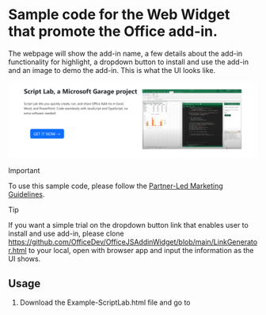 # Sample code for the Web Widget that promote the Office add-in.

The webpage will show the add-in name, a few details about the add-in functionality for highlight, a dropdown button to install and use the add-in and an image to demo the add-in. This is what the UI looks like.

<img alt="DemoUI.png" src="https://github.com/OfficeDev/OfficeJSAddinWidget/blob/main/Example-ScriptLab-UI.png">

> [!IMPORTANT]  
> To use this sample code, please follow the [Partner-Led Marketing Guidelines](https://nam06.safelinks.protection.outlook.com/?url=https%3A%2F%2Fforms.office.com%2Fpages%2Fresponsepage.aspx%3Fid%3Dv4j5cvGGr0GRqy180BHbR9SZm6iKPzNJvudw-PPFJydUNFZOMTJVWlVaOTRHQVQ5RENQMUEwWVdaMC4u&data=05%7C02%7Camha%40microsoft.com%7C65489391094a4ceb72fe08dc488e5159%7C72f988bf86f141af91ab2d7cd011db47%7C1%7C0%7C638465023522998462%7CUnknown%7CTWFpbGZsb3d8eyJWIjoiMC4wLjAwMDAiLCJQIjoiV2luMzIiLCJBTiI6Ik1haWwiLCJXVCI6Mn0%3D%7C0%7C%7C%7C&sdata=vVQh3Binli51i8S8T81j%2F4b9%2F0OtDfXYUj1q2HWug1g%3D&reserved=0).

> [!TIP]
> If you want a simple trial on the dropdown button link that enables user to install and use add-in, please clone https://github.com/OfficeDev/OfficeJSAddinWidget/blob/main/LinkGenerator.html to your local, open with browser app and input the information as the UI shows.

## Usage

1. Download the Example-ScriptLab.html file and go to <script> at line 62.

2. Config the paramenters under "Paramenters that need to config" part.<br>
	a. <strong>addinId</strong><br>
		This is the unique add-in ID. You can get the correct value by following below steps.<br>
		&emsp;1) Go to https://appsource.microsoft.com/en-US/ from your browser.<br>
		&emsp;2) Input your Office add-in name in the search bar on top center of AppSource homepage.<br>
		&emsp;3) Click your add-in in the seach results.<br>
		&emsp;4) The add-in information page will be automatically displayed in current tab.<br>
		&emsp;5) The add-in ID is in the URL.<br>
   For example, if the URL is https://appsource.microsoft.com/en-US/product/office/WA104380862?tab=Overview, then "WA104380862" is the add-in ID that you should input for this parameter in sample code.
		
	b. <strong>addinName</strong><br>
		This is the add-in name. You can get the correct value by following below steps.<br>
		&emsp;1) Go to the webpage in 2.a.4).<br>
		&emsp;2) The add-in name is displayed as the title on right of the add-in icon.<br>
   For example, if the webpage is https://appsource.microsoft.com/en-US/product/office/WA104380862?tab=Overview, then "Script Lab, a Microsoft Garage project" is the add-in ID that you should input for this parameter in sample code.
		
	c. <strong>wordOnlineSupported, excelOnlineSupported, powerpointOnlineSupported, desktopSupported</strong><br>
		This is the Office products that this add-in supports. You can get the correct value by following below steps.<br>
		&emsp;1) Go to the webpage in 2.a.4).<br>
		&emsp;2) Click "details + support" tab on the webpage.<br>
		&emsp;3) Scroll down to "Products supported" section.<br>
			&emsp;&emsp;- If "Word on the web" is in the list, then set wordOnlineSupported to true. Otherwise, set it to false.<br>
			&emsp;&emsp;- If "Excel on the web" is in the list, then set excelOnlineSupported to true. Otherwise, set it to false.<br>
			&emsp;&emsp;- If "PowerPoint on the web" is in the list, then set powerpointOnlineSupported to true. Otherwise, set it to false.<br>
			&emsp;&emsp;- If any item contains "Windows" or "Mac", then set desktopSupported to true. Otherwise, set it to false.<br>
			
	d. <strong>addinDetails</strong><br>
		This is for descriptions about the add-in functionalities displayed on the webpage. 
		
	e. <strong>demoImage</strong><br>
		This is the image for the add-in that display on the webpage.
		
4. Save the html file and open by browser. Verify the UI and dropdown links works for your scenario.

5. Make any additional changes to the sample code as you need, and integrete it into your website.

## Special Notice

The project is currently for experiment and test only. 

The deeplink for the dropdown button is possible to change in the future when needed. In the case it changes, any user of this sample code may need to update your code.

The deeplink can successfully open an Office document with your add-in and the end users can use your add-in for below scenarios only.

1. The add-in is public published, so that it can be found from Office AppSource https://appsource.microsoft.com/.

2. The Office store is enabled for the end user.




## Contributing

This project welcomes contributions and suggestions.  Most contributions require you to agree to a
Contributor License Agreement (CLA) declaring that you have the right to, and actually do, grant us
the rights to use your contribution. For details, visit https://cla.opensource.microsoft.com.

When you submit a pull request, a CLA bot will automatically determine whether you need to provide
a CLA and decorate the PR appropriately (e.g., status check, comment). Simply follow the instructions
provided by the bot. You will only need to do this once across all repos using our CLA.

This project has adopted the [Microsoft Open Source Code of Conduct](https://opensource.microsoft.com/codeofconduct/).
For more information see the [Code of Conduct FAQ](https://opensource.microsoft.com/codeofconduct/faq/) or
contact [opencode@microsoft.com](mailto:opencode@microsoft.com) with any additional questions or comments.

## Trademarks

This project may contain trademarks or logos for projects, products, or services. Authorized use of Microsoft 
trademarks or logos is subject to and must follow 
[Microsoft's Trademark & Brand Guidelines](https://www.microsoft.com/en-us/legal/intellectualproperty/trademarks/usage/general).
Use of Microsoft trademarks or logos in modified versions of this project must not cause confusion or imply Microsoft sponsorship.
Any use of third-party trademarks or logos are subject to those third-party's policies.
